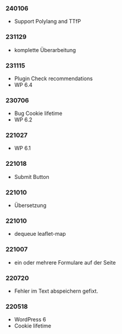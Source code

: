 ###  240106

* Support Polylang and TTfP

###  231129

* komplette Überarbeitung

###  231115

* Plugin Check recommendations
* WP 6.4

###  230706

* Bug Cookie lifetime
* WP 6.2

###  221027

* WP 6.1

###  221018

* Submit Button

###  221010

* Übersetzung

###  221010

* dequeue leaflet-map

###  221007

* ein oder mehrere Formulare auf der Seite

###  220720

* Fehler im Text abspeichern gefixt.

###  220518

* WordPress 6
* Cookie lifetime
